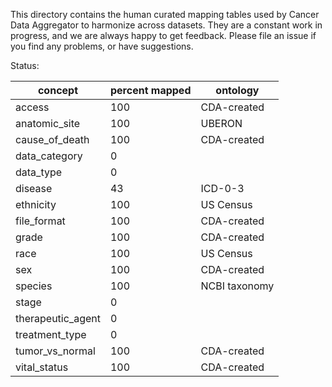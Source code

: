 This directory contains the human curated mapping tables used by Cancer Data Aggregator to harmonize across datasets. They are a constant work in progress, and we are always happy to get feedback. Please file an issue if you find any problems, or have suggestions.

Status:


|concept |percent mapped|ontology|
|--------|--------------|--------|
|access|100|CDA-created|
|anatomic_site|100|UBERON|
|cause_of_death|100|CDA-created|
|data_category|0||
|data_type|0||
|disease|43|ICD-0-3|
|ethnicity|100|US Census |
|file_format|100|CDA-created|
|grade|100|CDA-created|
|race|100|US Census|
|sex|100|CDA-created|
|species|100|NCBI taxonomy|
|stage|0||
|therapeutic_agent|0||
|treatment_type|0||
|tumor_vs_normal|100|CDA-created|
|vital_status|100|CDA-created|

